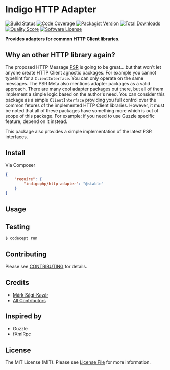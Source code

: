 # Indigo HTTP Adapter

[![Build Status](https://img.shields.io/travis/indigophp/http-adapter/develop.svg?style=flat-square)](https://travis-ci.org/indigophp/http-adapter)
[![Code Coverage](https://img.shields.io/scrutinizer/coverage/g/indigophp/http-adapter.svg?style=flat-square)](https://scrutinizer-ci.com/g/indigophp/http-adapter)
[![Packagist Version](https://img.shields.io/packagist/v/indigophp/http-adapter.svg?style=flat-square)](https://packagist.org/packages/indigophp/http-adapter)
[![Total Downloads](https://img.shields.io/packagist/dt/indigophp/http-adapter.svg?style=flat-square)](https://packagist.org/packages/indigophp/http-adapter)
[![Quality Score](https://img.shields.io/scrutinizer/g/indigophp/http-adapter.svg?style=flat-square)](https://scrutinizer-ci.com/g/indigophp/http-adapter)
[![Software License](https://img.shields.io/badge/license-MIT-brightgreen.svg?style=flat-square)](LICENSE)

**Provides adapters for common HTTP Client libraries.**


## Why an other HTTP library again?

The proposed HTTP Message [PSR](https://github.com/php-fig/fig-standards/blob/master/proposed/http-message.md) is going to be great....but that won't let anyone create HTTP Client agnostic packages. For example you cannot typehint for a `ClientInterface`. You can only operate on the same messages. The PSR Meta also mentions adapter packages as a valid approach. There are many cool adapter packages out there, but all of them implement a simple logic based on the author's need. You can consider this package as a simple `ClientInterface` providing you full control over the common fetures of the implemented HTTP Client libraries. However, it must be noted that all of these packages have something more which is out of scope of this package. For example: if you need to use Guzzle specific feature, depend on it instead.

This package also provides a simple implementation of the latest PSR interfaces.


## Install

Via Composer

``` json
{
    "require": {
        "indigophp/http-adapter": "@stable"
    }
}
```


## Usage


## Testing

``` bash
$ codecept run
```


## Contributing

Please see [CONTRIBUTING](https://github.com/indigophp/http-adapter/blob/develop/CONTRIBUTING.md) for details.


## Credits

- [Márk Sági-Kazár](https://github.com/sagikazarmark)
- [All Contributors](https://github.com/indigophp/http-adapter/contributors)


## Inspired by

- Guzzle
- fXmlRpc


## License

The MIT License (MIT). Please see [License File](https://github.com/indigophp/http-adapter/blob/develop/LICENSE) for more information.
